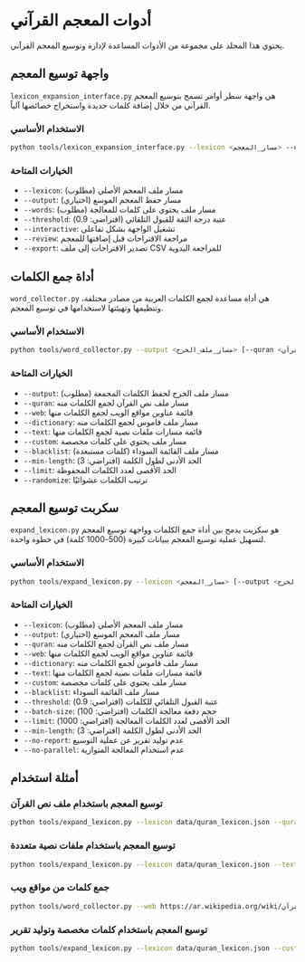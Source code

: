 # أدوات المعجم القرآني

يحتوي هذا المجلد على مجموعة من الأدوات المساعدة لإدارة وتوسيع المعجم القرآني.

## واجهة توسيع المعجم

`lexicon_expansion_interface.py` هي واجهة سطر أوامر تسمح بتوسيع المعجم القرآني من خلال إضافة كلمات جديدة واستخراج خصائصها آلياً.

### الاستخدام الأساسي

```bash
python tools/lexicon_expansion_interface.py --lexicon <مسار_المعجم> --output <مسار_الخرج> --words <ملف_الكلمات>
```

### الخيارات المتاحة

- `--lexicon`: مسار ملف المعجم الأصلي (مطلوب)
- `--output`: مسار حفظ المعجم الموسع (اختياري)
- `--words`: مسار ملف يحتوي على كلمات للمعالجة (مطلوب)
- `--threshold`: عتبة درجة الثقة للقبول التلقائي (افتراضي: 0.9)
- `--interactive`: تشغيل الواجهة بشكل تفاعلي
- `--review`: مراجعة الاقتراحات قبل إضافتها للمعجم
- `--export`: تصدير الاقتراحات إلى ملف CSV للمراجعة اليدوية

## أداة جمع الكلمات

`word_collector.py` هي أداة مساعدة لجمع الكلمات العربية من مصادر مختلفة، وتنظيمها وتهيئتها لاستخدامها في توسيع المعجم.

### الاستخدام الأساسي

```bash
python tools/word_collector.py --output <مسار_ملف_الخرج> [--quran <ملف_نص_القرآن>] [--text <ملفات_نصية>] [--dictionary <ملف_قاموس>] [--web <مواقع_ويب>]
```

### الخيارات المتاحة

- `--output`: مسار ملف الخرج لحفظ الكلمات المجمعة (مطلوب)
- `--quran`: مسار ملف نص القرآن لجمع الكلمات منه
- `--web`: قائمة عناوين مواقع الويب لجمع الكلمات منها
- `--dictionary`: مسار ملف قاموس لجمع الكلمات منه
- `--text`: قائمة مسارات ملفات نصية لجمع الكلمات منها
- `--custom`: مسار ملف يحتوي على كلمات مخصصة
- `--blacklist`: مسار ملف القائمة السوداء (كلمات مستبعدة)
- `--min-length`: الحد الأدنى لطول الكلمة (افتراضي: 3)
- `--limit`: الحد الأقصى لعدد الكلمات المحفوظة
- `--randomize`: ترتيب الكلمات عشوائيًا

## سكربت توسيع المعجم

`expand_lexicon.py` هو سكربت يدمج بين أداة جمع الكلمات وواجهة توسيع المعجم لتسهيل عملية توسيع المعجم ببيانات كبيرة (500-1000 كلمة) في خطوة واحدة.

### الاستخدام الأساسي

```bash
python tools/expand_lexicon.py --lexicon <مسار_المعجم> [--output <مسار_الخرج>] [مصادر_الكلمات]
```

### الخيارات المتاحة

- `--lexicon`: مسار ملف المعجم الأصلي (مطلوب)
- `--output`: مسار ملف المعجم الموسع (اختياري)
- `--quran`: مسار ملف نص القرآن لجمع الكلمات منه
- `--web`: قائمة عناوين مواقع الويب لجمع الكلمات منها
- `--dictionary`: مسار ملف قاموس لجمع الكلمات منه
- `--text`: قائمة مسارات ملفات نصية لجمع الكلمات منها
- `--custom`: مسار ملف يحتوي على كلمات مخصصة
- `--blacklist`: مسار ملف القائمة السوداء
- `--threshold`: عتبة القبول التلقائي للكلمات (افتراضي: 0.9)
- `--batch-size`: حجم دفعة معالجة الكلمات (افتراضي: 100)
- `--limit`: الحد الأقصى لعدد الكلمات المعالجة (افتراضي: 1000)
- `--min-length`: الحد الأدنى لطول الكلمة (افتراضي: 3)
- `--no-report`: عدم توليد تقرير عن عملية التوسيع
- `--no-parallel`: عدم استخدام المعالجة المتوازية

## أمثلة استخدام

### توسيع المعجم باستخدام ملف نص القرآن

```bash
python tools/expand_lexicon.py --lexicon data/quran_lexicon.json --quran data/quran_text.txt --limit 500
```

### توسيع المعجم باستخدام ملفات نصية متعددة

```bash
python tools/expand_lexicon.py --lexicon data/quran_lexicon.json --text data/arabic_texts/*.txt --limit 1000 --threshold 0.8
```

### جمع كلمات من مواقع ويب

```bash
python tools/word_collector.py --web https://ar.wikipedia.org/wiki/القرآن https://ar.wikipedia.org/wiki/اللغة_العربية --output collected_words.txt --min-length 4
```

### توسيع المعجم باستخدام كلمات مخصصة وتوليد تقرير

```bash
python tools/expand_lexicon.py --lexicon data/quran_lexicon.json --custom custom_words.txt --limit 500
``` 